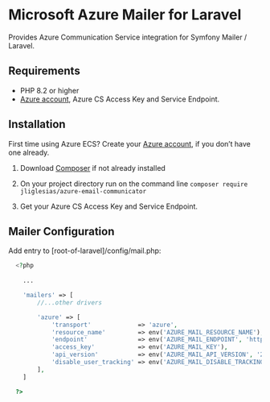 # Microsoft Azure Mailer for Laravel

Provides Azure Communication Service integration for Symfony Mailer / Laravel.

## Requirements

- PHP 8.2 or higher
- [Azure account](https://azure.com), Azure CS Access Key and Service Endpoint.

## Installation

First time using Azure ECS? Create your [Azure account](https://azure.com), if you don’t have one already.

1. Download [Composer](https://getcomposer.org/doc/00-intro.md) if not already installed

2. On your project directory run on the command line
`composer require jliglesias/azure-email-communicator`

3. Get your Azure CS Access Key and Service Endpoint.

## Mailer Configuration

Add entry to [root-of-laravel]/config/mail.php:
```php
  <?php
    
    ...

    'mailers' => [
        //...other drivers

        'azure' => [
            'transport'             => 'azure',
            'resource_name'         => env('AZURE_MAIL_RESOURCE_NAME'),
            'endpoint'              => env('AZURE_MAIL_ENDPOINT', 'https://my-acs-resource-name.communication.azure.com'),
            'access_key'            => env('AZURE_MAIL_KEY'),
            'api_version'           => env('AZURE_MAIL_API_VERSION', '2023-03-31'),
            'disable_user_tracking' => env('AZURE_MAIL_DISABLE_TRACKING', false),
        ],
    ]

  ?>
```
